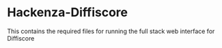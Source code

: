 # Hackenza-Diffiscore
This contains the required files for running the full stack web interface for Diffiscore
